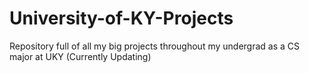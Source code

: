 # University-of-KY-Projects
Repository full of all my big projects throughout my undergrad as a CS major at UKY (Currently Updating)
